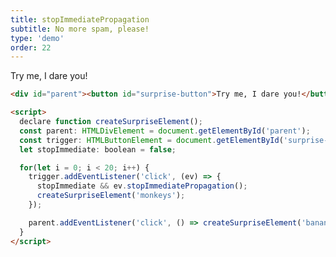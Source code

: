```yaml
---
title: stopImmediatePropagation
subtitle: No more spam, please!
type: 'demo'
order: 22
---
```


<script>
  import OneClickButton from '$lib/demo/2024-11-07-hearNoEvil/OneClickButton.svelte'
</script>

<OneClickButton once>Try me, I dare you!</OneClickButton>

```html
<div id="parent"><button id="surprise-button">Try me, I dare you!</button></div>

<script>
  declare function createSurpriseElement();
  const parent: HTMLDivElement = document.getElementById('parent');
  const trigger: HTMLButtonElement = document.getElementById('surprise-button');
  let stopImmediate: boolean = false;

  for(let i = 0; i < 20; i++) {
    trigger.addEventListener('click', (ev) => {
      stopImmediate && ev.stopImmediatePropagation();
      createSurpriseElement('monkeys');
    });

    parent.addEventListener('click', () => createSurpriseElement('bananas'));
  }
</script>
```
